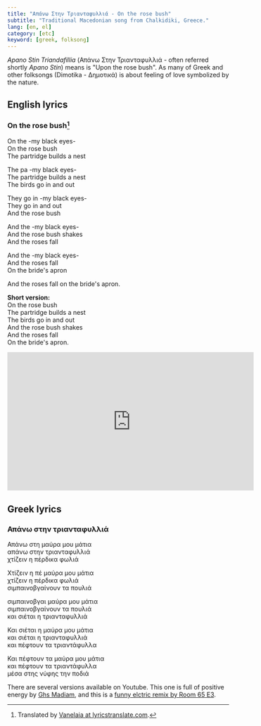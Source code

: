 ```yaml
---
title: "Απάνω Στην Τριανταφυλλιά - On the rose bush"
subtitle: "Traditional Macedonian song from Chalkidiki, Greece."
lang: [en, el]
category: [etc]
keyword: [greek, folksong]
---
```


_Apano Stin Triandafillia_ (Απάνω Στην Τριανταφυλλιά - often referred shortly _Apano Stin_) means is "Upon the rose bush". As many of Greek and other folksongs (Dimotika - Δημοτικά) is about feeling of love symbolized by the nature. <!--excerpt-->

## English lyrics

### On the rose bush[^1]

On the -my black eyes-  
On the rose bush  
The partridge builds a nest  
 
The pa -my black eyes-  
The partridge builds a nest  
The birds go in and out  
 
They go in -my black eyes-  
They go in and out  
And the rose bush  
 
And the -my black eyes-  
And the rose bush shakes  
And the roses fall  
 
And the -my black eyes-  
And the roses fall  
On the bride's apron  
 
And the roses fall on the bride's apron.
 
**Short version:**  
On the rose bush  
The partridge builds a nest  
The birds go in and out  
And the rose bush shakes  
And the roses fall  
On the bride's apron.  

<iframe width="560" height="315" src="https://www.youtube.com/embed/RCDWtU9TSmk?si=7ae1nC76IxtOprdQ" title="YouTube video player" frameborder="0" allow="accelerometer; autoplay; clipboard-write; encrypted-media; gyroscope; picture-in-picture; web-share" referrerpolicy="strict-origin-when-cross-origin" allowfullscreen></iframe>

## Greek lyrics

### Απάνω στην τριανταφυλλιά

Απάνω στη μαύρα μου μάτια  
απάνω στην τριανταφυλλιά  
χτίζειν η πέρδικα φωλιά  

Χτίζειν η πέ μαύρα μου μάτια  
χτίζειν η πέρδικα φωλιά  
σιμπαινοβγαίνουν τα πουλιά  

σιμπαινοβγαι μαύρα μου μάτια  
σιμπαινοβγαίνουν τα πουλιά  
και σιέται η τριανταφυλλιά  

Και σιέται η μαύρα μου μάτια  
και σιέται η τριανταφυλλιά  
και πέφτουν τα τριαντάφυλλα  

Και πέφτουν τα μαύρα μου μάτια  
και πέφτουν τα τριαντάφυλλα  
μέσα στης νύφης την ποδιά  

There are several versions available on Youtube. This one is full of positive energy by [Ghs Madiam](https://youtu.be/HJyLWbuGX5A?si=XIvcW8HtQq65OXpD), and this is a [funny elctric remix by Room 65 E3](https://youtu.be/J7WLqgZmpeo?si=A2xAaAc_zja4Iifx).

[^1]:Translated by [Vanelaia at lyricstranslate.com](https://lyricstranslate.com/en/apano-stin-triandafillia-rose-bush.html). 
